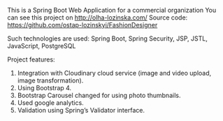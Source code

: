 This is a Spring Boot Web Application for a commercial organization
You can see this project on http://olha-lozinska.com/
Source code: https://github.com/ostap-lozinskyi/FashionDesigner

Such technologies are used:
Spring Boot,
Spring Security,
JSP,
JSTL,
JavaScript,
PostgreSQL

Project features:
1. Integration with Cloudinary cloud service (image and video upload, image transformation).
2. Using Bootstrap 4.
3. Bootstrap Carousel changed for using photo thumbnails.
4. Used google analytics.
5. Validation using Spring’s Validator interface.
